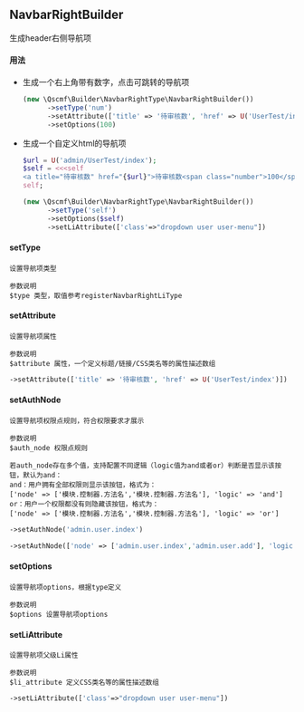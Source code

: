 ## NavbarRightBuilder
生成header右侧导航项

#### 用法
+ 生成一个右上角带有数字，点击可跳转的导航项
  ```php
  (new \Qscmf\Builder\NavbarRightType\NavbarRightBuilder())
        ->setType('num')
        ->setAttribute(['title' => '待审核数', 'href' => U('UserTest/index')])
        ->setOptions(100)
  ```

+ 生成一个自定义html的导航项
  ```php
  $url = U('admin/UserTest/index');
  $self = <<<self
  <a title="待审核数" href="{$url}">待审核数<span class="number">100</span></a>
  self;
  
  (new \Qscmf\Builder\NavbarRightType\NavbarRightBuilder())
        ->setType('self')
        ->setOptions($self)
        ->setLiAttribute(['class'=>"dropdown user user-menu"])
  ```


#### setType
```text
设置导航项类型

参数说明
$type 类型，取值参考registerNavbarRightLiType
```

#### setAttribute
```text
设置导航项属性

参数说明
$attribute 属性，一个定义标题/链接/CSS类名等的属性描述数组
```

```php
->setAttribute(['title' => '待审核数', 'href' => U('UserTest/index')])
```

#### setAuthNode
```text
设置导航项权限点规则，符合权限要求才展示

参数说明
$auth_node 权限点规则

若auth_node存在多个值，支持配置不同逻辑（logic值为and或者or）判断是否显示该按钮，默认为and：
and：用户拥有全部权限则显示该按钮，格式为：
['node' => ['模块.控制器.方法名','模块.控制器.方法名'], 'logic' => 'and']
or：用户一个权限都没有则隐藏该按钮，格式为：
['node' => ['模块.控制器.方法名','模块.控制器.方法名'], 'logic' => 'or']
```

```php
->setAuthNode('admin.user.index')

->setAuthNode(['node' => ['admin.user.index','admin.user.add'], 'logic' => 'and'])
```

#### setOptions
```text
设置导航项options，根据type定义

参数说明
$options 设置导航项options
```

#### setLiAttribute
```text
设置导航项父级Li属性

参数说明
$li_attribute 定义CSS类名等的属性描述数组
```

```php
->setLiAttribute(['class'=>"dropdown user user-menu"])
```
